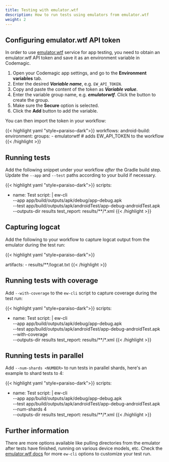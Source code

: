 ```yaml
---
title: Testing with emulator.wtf
description: How to run tests using emulators from emulator.wtf
weight: 2
---
```


## Configuring emulator.wtf API token

In order to use [emulator.wtf](https://emulator.wtf) service for app testing, you need to obtain an emulator.wtf API token and save it as an environment variable in Codemagic.

1. Open your Codemagic app settings, and go to the **Environment variables** tab.
2. Enter the desired **_Variable name_**, e.g. `EW_API_TOKEN`.
3. Copy and paste the content of the token as **_Variable value_**.
4. Enter the variable group name, e.g. **_emulatorwtf_**. Click the button to create the group.
5. Make sure the **Secure** option is selected.
6. Click the **Add** button to add the variable.

You can then import the token in your workflow:

{{< highlight yaml "style=paraiso-dark">}}
  workflows:
    android-build:
      environment:
        groups:
          - emulatorwtf # adds EW_API_TOKEN to the workflow
{{< /highlight >}}


## Running tests

Add the following snippet under your workflow _after_ the Gradle build step. Update the `--app` and `--test` paths according to your build if necessary.

{{< highlight yaml "style=paraiso-dark">}}
scripts:
  - name: Test
    script: | 
      ew-cli \
        --app app/build/outputs/apk/debug/app-debug.apk \
        --test app/build/outputs/apk/androidTest/app-debug-androidTest.apk \
        --outputs-dir results
    test_report: results/**/*.xml
{{< /highlight >}}

## Capturing logcat

Add the following to your workflow to capture logcat output from the emulator during the test run:

{{< highlight yaml "style=paraiso-dark">}}

  artifacts:
    - results/**/logcat.txt
{{< /highlight >}}


## Running tests with coverage

Add `--with-coverage` to the `ew-cli` script to capture coverage during the test run:

{{< highlight yaml "style=paraiso-dark">}}
scripts:
  - name: Test
    script: | 
      ew-cli \
        --app app/build/outputs/apk/debug/app-debug.apk \
        --test app/build/outputs/apk/androidTest/app-debug-androidTest.apk \
        --with-coverage \
        --outputs-dir results
    test_report: results/**/*.xml
{{< /highlight >}}


## Running tests in parallel

Add `--num-shards <NUMBER>` to run tests in parallel shards, here's an example to shard tests to 4:

{{< highlight yaml "style=paraiso-dark">}}
scripts:
  - name: Test
    script: | 
      ew-cli \
        --app app/build/outputs/apk/debug/app-debug.apk \
        --test app/build/outputs/apk/androidTest/app-debug-androidTest.apk \
        --num-shards 4 \
        --outputs-dir results
    test_report: results/**/*.xml
{{< /highlight >}}


## Further information

There are more options available like pulling directories from the emulator after tests have finished, running on various device models, etc. Check the [emulator.wtf docs](https://emulator.wtf) for more `ew-cli` options to customize your test run.
